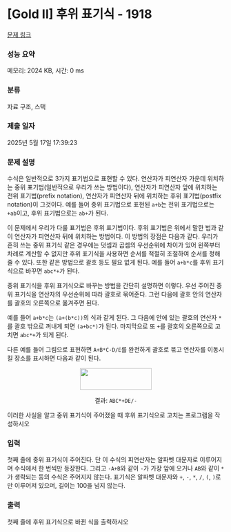 # [Gold II] 후위 표기식 - 1918 

[문제 링크](https://www.acmicpc.net/problem/1918) 

### 성능 요약

메모리: 2024 KB, 시간: 0 ms

### 분류

자료 구조, 스택

### 제출 일자

2025년 5월 17일 17:39:23

### 문제 설명

<p>수식은 일반적으로 3가지 표기법으로 표현할 수 있다. 연산자가 피연산자 가운데 위치하는 중위 표기법(일반적으로 우리가 쓰는 방법이다), 연산자가 피연산자 앞에 위치하는 전위 표기법(prefix notation), 연산자가 피연산자 뒤에 위치하는 후위 표기법(postfix notation)이 그것이다. 예를 들어 중위 표기법으로 표현된 <code>a+b</code>는 전위 표기법으로는 <code>+ab</code>이고, 후위 표기법으로는 <code>ab+</code>가 된다.</p>

<p>이 문제에서 우리가 다룰 표기법은 후위 표기법이다. 후위 표기법은 위에서 말한 법과 같이 연산자가 피연산자 뒤에 위치하는 방법이다. 이 방법의 장점은 다음과 같다. 우리가 흔히 쓰는 중위 표기식 같은 경우에는 덧셈과 곱셈의 우선순위에 차이가 있어 왼쪽부터 차례로 계산할 수 없지만 후위 표기식을 사용하면 순서를 적절히 조절하여 순서를 정해줄 수 있다. 또한 같은 방법으로 괄호 등도 필요 없게 된다. 예를 들어 <code>a+b*c</code>를 후위 표기식으로 바꾸면 <code>abc*+</code>가 된다.</p>

<p>중위 표기식을 후위 표기식으로 바꾸는 방법을 간단히 설명하면 이렇다. 우선 주어진 중위 표기식을 연산자의 우선순위에 따라 괄호로 묶어준다. 그런 다음에 괄호 안의 연산자를 괄호의 오른쪽으로 옮겨주면 된다.</p>

<p>예를 들어 <code>a+b*c</code>는 <code>(a+(b*c))</code>의 식과 같게 된다. 그 다음에 안에 있는 괄호의 연산자 <code>*</code>를 괄호 밖으로 꺼내게 되면 <code>(a+bc*)</code>가 된다. 마지막으로 또 <code>+</code>를 괄호의 오른쪽으로 고치면 <code>abc*+</code>가 되게 된다.</p>

<p>다른 예를 들어 그림으로 표현하면 <code>A+B*C-D/E</code>를 완전하게 괄호로 묶고 연산자를 이동시킬 장소를 표시하면 다음과 같이 된다.</p>

<p style="text-align: center;"><img alt="" src="https://upload.acmicpc.net/5aad2feb-d9fc-430a-954d-73a06ba0215f/-/preview/" style="width: 166px; height: 50px;"></p>

<p style="text-align: center;">결과: <code>ABC*+DE/-</code></p>

<p>이러한 사실을 알고 중위 표기식이 주어졌을 때 후위 표기식으로 고치는 프로그램을 작성하시오</p>

### 입력 

 <p>첫째 줄에 중위 표기식이 주어진다. 단 이 수식의 피연산자는 알파벳 대문자로 이루어지며 수식에서 한 번씩만 등장한다. 그리고 <code>-A+B</code>와 같이 <code>-</code>가 가장 앞에 오거나 <code>AB</code>와 같이 <code>*</code>가 생략되는 등의 수식은 주어지지 않는다. 표기식은 알파벳 대문자와 <code>+</code>, <code>-</code>, <code>*</code>, <code>/</code>, <code>(</code>, <code>)</code>로만 이루어져 있으며, 길이는 100을 넘지 않는다. </p>

### 출력 

 <p>첫째 줄에 후위 표기식으로 바뀐 식을 출력하시오</p>

